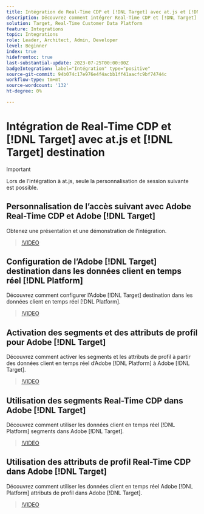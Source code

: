```yaml
---
title: Intégration de Real-Time CDP et [!DNL Target] avec at.js et [!DNL Target] destination
description: Découvrez comment intégrer Real-Time CDP et [!DNL Target] avec at.js et [!DNL Target] destination.
solution: Target, Real-Time Customer Data Platform
feature: Integrations
topic: Integrations
role: Leader, Architect, Admin, Developer
level: Beginner
index: true
hidefromtoc: true
last-substantial-update: 2023-07-25T00:00:00Z
badgeIntegration: label="Intégration" type="positive"
source-git-commit: 94b074c17e976e4f4acbb1ff41aacfc9bf74744c
workflow-type: tm+mt
source-wordcount: '132'
ht-degree: 0%

---
```



# Intégration de Real-Time CDP et [!DNL Target] avec at.js et [!DNL Target] destination

>[!IMPORTANT]
>
>Lors de l’intégration à at.js, seule la personnalisation de session suivante est possible.


## Personnalisation de l’accès suivant avec Adobe Real-Time CDP et Adobe [!DNL Target]

Obtenez une présentation et une démonstration de l’intégration.

>[!VIDEO](https://video.tv.adobe.com/v/340091?quality=12&learn=on)

## Configuration de l’Adobe [!DNL Target] destination dans les données client en temps réel [!DNL Platform]

Découvrez comment configurer l’Adobe [!DNL Target] destination dans les données client en temps réel [!DNL Platform].

>[!VIDEO](https://video.tv.adobe.com/v/3418799/?learn=on)

## Activation des segments et des attributs de profil pour Adobe [!DNL Target]

Découvrez comment activer les segments et les attributs de profil à partir des données client en temps réel d’Adobe [!DNL Platform] à Adobe [!DNL Target].

>[!VIDEO](https://video.tv.adobe.com/v/3419036/?learn=on)

## Utilisation des segments Real-Time CDP dans Adobe [!DNL Target]

Découvrez comment utiliser les données client en temps réel [!DNL Platform] segments dans Adobe [!DNL Target].

>[!VIDEO](https://video.tv.adobe.com/v/3419149/?learn=on)

## Utilisation des attributs de profil Real-Time CDP dans Adobe [!DNL Target]

Découvrez comment utiliser les données client en temps réel Adobe [!DNL Platform] attributs de profil dans Adobe [!DNL Target].

>[!VIDEO](https://video.tv.adobe.com/v/3419318/?learn=on)

